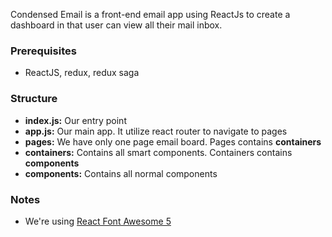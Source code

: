 Condensed Email is a front-end email app using ReactJs to create a dashboard in that user can view all their mail inbox.

### Prerequisites
- ReactJS, redux, redux saga

### Structure
- **index.js:** Our entry point
- **app.js:** Our main app. It utilize react router to navigate to pages
- **pages:** We have only one page email board. Pages contains **containers**
- **containers:** Contains all smart components. Containers contains **components**
- **components:** Contains all normal components

### Notes
- We're using [React Font Awesome 5](https://github.com/FortAwesome/react-fontawesome)

